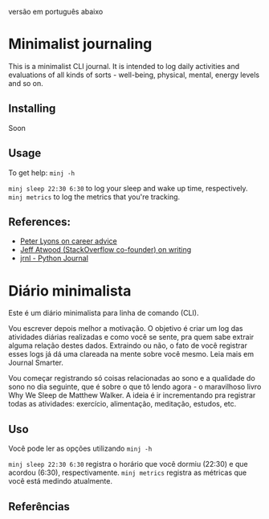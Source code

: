 versão em português abaixo

# Minimalist journaling 

This is a minimalist CLI journal. It is intended to log daily activities and evaluations of all kinds of sorts - well-being, physical, mental, energy levels and so on.

## Installing
Soon

## Usage
To get help: `minj -h`

`minj sleep 22:30 6:30` to log your sleep and wake up time, respectively.
`minj metrics` to log the metrics that you're tracking.

## References:

- [Peter Lyons on career advice](https://peterlyons.com/leveling-up/#pillar3)
- [Jeff Atwood (StackOverflow co-founder) on writing](https://blog.codinghorror.com/how-to-write-without-writing/)
- [jrnl - Python Journal](https://github.com/jrnl-org/jrnl)

# Diário minimalista

Este é um diário minimalista para linha de comando (CLI).

Vou escrever depois melhor a motivação. O objetivo é criar um log das atividades diárias realizadas e como você se sente, pra quem sabe extrair alguma relação destes dados. Extraindo ou não, o fato de você registrar esses logs já dá uma clareada na mente sobre você mesmo. Leia mais em Journal Smarter.

Vou começar registrando só coisas relacionadas ao sono e a qualidade do sono no dia seguinte, que é sobre o que tô lendo agora - o maravilhoso livro Why We Sleep de Matthew Walker. A ideia é ir incrementando pra registrar todas as atividades: exercício, alimentação, meditação, estudos, etc.

## Uso
Você pode ler as opções utilizando `minj -h` 

`minj sleep 22:30 6:30` registra o horário que você dormiu (22:30) e que acordou (6:30), respectivamente.
`minj metrics` registra as métricas que você está medindo atualmente.

## Referências
